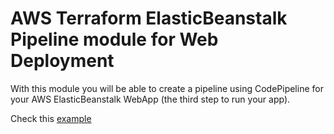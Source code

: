 # AWS Terraform ElasticBeanstalk Pipeline module for Web Deployment

With this module you will be able to create a pipeline using CodePipeline for your AWS ElasticBeanstalk WebApp (the third step to run your app).

Check this [example](examples/example1.md)